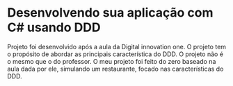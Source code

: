 # Desenvolvendo sua aplicação com C# usando DDD

Projeto foi desenvolvido após a aula da Digital innovation one.
O projeto tem o propósito de abordar as principais característica do DDD.
O projeto não é o mesmo que o do professor. O meu projeto foi feito do zero baseado na aula dada por ele, simulando um restaurante, focado nas características do DDD.
